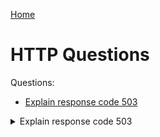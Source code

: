 [Home](../README.md)

# HTTP Questions

Questions:
- [Explain response code 503](#503)

<details id="503">
<summary>Explain response code 503</summary>

Error: the server is not ready to handle the request.

<details><summary>Common causes for error 503?</summary>
The server is down for maintenance or is overloaded.
</details>

<details>
<summary>How and when devs should return a 503 error?</summary>
It should be used for temporary conditions.

The `Retry-After` HTTP header should, if possible, contain the estimated time for the recovery of the service.
</details>

[Source: MDN](https://developer.mozilla.org/en-US/docs/Web/HTTP/Status/503)
</details>
